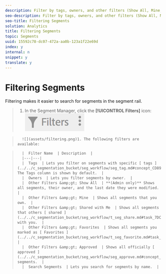 ```yaml
---
description: Filter by tags, owners, and other filters (Show All, Mine, Shared With me, Favorites, and Approved.)
seo-description: Filter by tags, owners, and other filters (Show All, Mine, Shared With me, Favorites, and Approved.)
seo-title: Filtering Segments
solution: Analytics
title: Filtering Segments
topic: Segments
uuid: 15592c78-dc07-472a-aa0b-123a1f22e69d
index: y
internal: n
snippet: y
translate: y
---
```


# Filtering Segments

Filtering makes it easier to search for segments in the segment rail. 

>1. In the Segment Manager, click the **[!UICONTROL  Filters]** icon:  ![](assets/filter_icon.png)

>       ![](assets/filtering.png)1. The following filters are available:


>       |  Filter Name  | Description  |
>       |---|---|
>       |  Tags  | Lets you filter on segments with specific [ tags ](../../c_segmentation_bucket/seg_workflow/seg_tag.md#concept_CD892CEB326C4986A1B67487052DBA50). The Tags column is shown by default.  |
>       |  Owners  | Lets you filter segments by owner.  |
>       |  Other Filters &amp;gt; Show All  | **(Admin only)** Shows all segments, their owner, and the last date they were modified.  |
>       |  Other Filters &amp;gt; Mine  | Shows all segments that you own.  |
>       |  Other Filters &amp;gt; Shared with Me  | Shows all segments that others [ shared ](../../c_segmentation_bucket/seg_workflow/t_seg_share.md#task_7DC54643083E42C28F918E4F0845C5A5) with you.  |
>       |  Other Filters &amp;gt; Favorites  | Shows all segments you marked as [ Favorites ](../../c_segmentation_bucket/seg_workflow/t_seg_favorite.md#task_F45DFA3FBF0C4082B46A0D032CB20FC5).  |
>       |  Other Filters &amp;gt; Approved  | Shows all officially [ approved ](../../c_segmentation_bucket/seg_workflow/seg_approve.md#concept_DF477F151A9E483A92ED1DDAAF035953) segments.  |
>       |  Search Segments  | Lets you search for segments by name.  |

